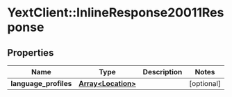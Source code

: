 # YextClient::InlineResponse20011Response

## Properties
Name | Type | Description | Notes
------------ | ------------- | ------------- | -------------
**language_profiles** | [**Array&lt;Location&gt;**](Location.md) |  | [optional] 


